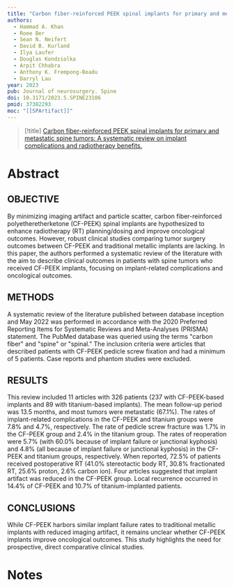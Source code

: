 ```yaml
---
title: "Carbon fiber-reinforced PEEK spinal implants for primary and metastatic spine tumors: A systematic review on implant complications and radiotherapy benefits."
authors:
  - Hammad A. Khan
  - Roee Ber
  - Sean N. Neifert
  - David B. Kurland
  - Ilya Laufer
  - Douglas Kondziolka
  - Arpit Chhabra
  - Anthony K. Frempong-Boadu
  - Darryl Lau
year: 2023
pub: Journal of neurosurgery. Spine
doi: 10.3171/2023.5.SPINE23106
pmid: 37382293
moc: "[[SPArtifact]]"
---
```

>[!title]
[Carbon fiber-reinforced PEEK spinal implants for primary and metastatic spine tumors: A systematic review on implant complications and radiotherapy benefits.](https://pubmed.ncbi.nlm.nih.gov/37382293/)

# Abstract

## OBJECTIVE
By minimizing imaging artifact and particle scatter, carbon fiber-reinforced polyetheretherketone (CF-PEEK) spinal implants are hypothesized to enhance radiotherapy (RT) planning/dosing and improve oncological outcomes. However, robust clinical studies comparing tumor surgery outcomes between CF-PEEK and traditional metallic implants are lacking. In this paper, the authors performed a systematic review of the literature with the aim to describe clinical outcomes in patients with spine tumors who received CF-PEEK implants, focusing on implant-related complications and oncological outcomes.

## METHODS
A systematic review of the literature published between database inception and May 2022 was performed in accordance with the 2020 Preferred Reporting Items for Systematic Reviews and Meta-Analyses (PRISMA) statement. The PubMed database was queried using the terms "carbon fiber" and "spine" or "spinal." The inclusion criteria were articles that described patients with CF-PEEK pedicle screw fixation and had a minimum of 5 patients. Case reports and phantom studies were excluded.

## RESULTS
This review included 11 articles with 326 patients (237 with CF-PEEK-based implants and 89 with titanium-based implants). The mean follow-up period was 13.5 months, and most tumors were metastatic (67.1%). The rates of implant-related complications in the CF-PEEK and titanium groups were 7.8% and 4.7%, respectively. The rate of pedicle screw fracture was 1.7% in the CF-PEEK group and 2.4% in the titanium group. The rates of reoperation were 5.7% (with 60.0% because of implant failure or junctional kyphosis) and 4.8% (all because of implant failure or junctional kyphosis) in the CF-PEEK and titanium groups, respectively. When reported, 72.5% of patients received postoperative RT (41.0% stereotactic body RT, 30.8% fractionated RT, 25.6% proton, 2.6% carbon ion). Four articles suggested that implant artifact was reduced in the CF-PEEK group. Local recurrence occurred in 14.4% of CF-PEEK and 10.7% of titanium-implanted patients.

## CONCLUSIONS
While CF-PEEK harbors similar implant failure rates to traditional metallic implants with reduced imaging artifact, it remains unclear whether CF-PEEK implants improve oncological outcomes. This study highlights the need for prospective, direct comparative clinical studies.

# Notes
